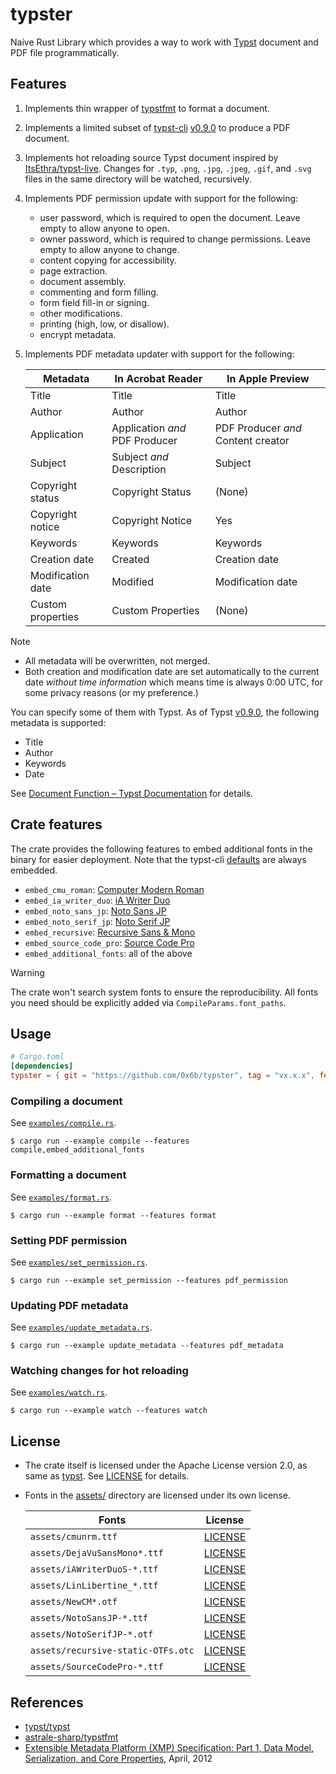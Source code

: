 # typster

Naive Rust Library which provides a way to work with [Typst](https://typst.app/) document and PDF file programmatically.

## Features

1. Implements thin wrapper of [typstfmt](https://github.com/astrale-sharp/typstfmt) to format a document.
2. Implements a limited subset of [typst-cli](https://github.com/typst/typst/tree/a59666369b946c3a8b62db363659cbfca35f0a26/crates/typst-cli) [v0.9.0](https://github.com/typst/typst/releases/tag/v0.9.0) to produce a PDF document.
3. Implements hot reloading source Typst document inspired by [ItsEthra/typst-live](https://github.com/ItsEthra/typst-live/). Changes for `.typ`, `.png`, `.jpg`, `.jpeg`, `.gif`, and `.svg` files in the same directory will be watched, recursively.
4. Implements PDF permission update with support for the following:
   - user password, which is required to open the document. Leave empty to allow anyone to open.
   - owner password, which is required to change permissions. Leave empty to allow anyone to change.
   - content copying for accessibility.
   - page extraction.
   - document assembly.
   - commenting and form filling.
   - form field fill-in or signing.
   - other modifications.
   - printing (high, low, or disallow).
   - encrypt metadata.
5. Implements PDF metadata updater with support for the following:

   | Metadata          | In Acrobat Reader              | In Apple Preview                   |
   |-------------------|--------------------------------|------------------------------------|
   | Title             | Title                          | Title                              |
   | Author            | Author                         | Author                             |
   | Application       | Application _and_ PDF Producer | PDF Producer _and_ Content creator |
   | Subject           | Subject _and_ Description      | Subject                            |
   | Copyright status  | Copyright Status               | (None)                             |
   | Copyright notice  | Copyright Notice               | Yes                                |
   | Keywords          | Keywords                       | Keywords                           |
   | Creation date     | Created                        | Creation date                      |
   | Modification date | Modified                       | Modification date                  |
   | Custom properties | Custom Properties              | (None)                             |

> [!Note]
> - All metadata will be overwritten, not merged.
> - Both creation and modification date are set automatically to the current date _without time information_ which means time is always 0:00 UTC, for some privacy reasons (or my preference.)

You can specify some of them with Typst. As of Typst [v0.9.0](https://github.com/typst/typst/releases/tag/v0.9.0), the following metadata is supported:

- Title
- Author
- Keywords
- Date

See [Document Function – Typst Documentation](https://typst.app/docs/reference/meta/document/#parameters-keywords) for details.

## Crate features

The crate provides the following features to embed additional fonts in the binary for easier deployment. Note that the typst-cli [defaults](https://github.com/typst/typst/blob/0.9/crates/typst-cli/src/fonts.rs#L126-L140) are always embedded.

- `embed_cmu_roman`: [Computer Modern Roman](https://www.fontsquirrel.com/fonts/computer-modern)
- `embed_ia_writer_duo`: [iA Writer Duo](https://github.com/iaolo/iA-Fonts/)
- `embed_noto_sans_jp`: [Noto Sans JP](https://fonts.google.com/noto/specimen/Noto+Sans+JP)
- `embed_noto_serif_jp`: [Noto Serif JP](https://fonts.google.com/noto/specimen/Noto+Serif+JP)
- `embed_recursive`: [Recursive Sans & Mono](https://github.com/arrowtype/recursive/)
- `embed_source_code_pro`: [Source Code Pro](https://fonts.google.com/specimen/Source+Code+Pro)
- `embed_additional_fonts`: all of the above

> [!Warning]
> The crate won't search system fonts to ensure the reproducibility. All fonts you need should be explicitly added via `CompileParams.font_paths`.

## Usage

```toml
# Cargo.toml
[dependencies]
typster = { git = "https://github.com/0x6b/typster", tag = "vx.x.x", features = ["full"] }
```

### Compiling a document

See [`examples/compile.rs`](examples/compile.rs).

```console
$ cargo run --example compile --features compile,embed_additional_fonts
```

### Formatting a document

See [`examples/format.rs`](examples/format.rs).

```console
$ cargo run --example format --features format
```

### Setting PDF permission

See [`examples/set_permission.rs`](examples/set_permission.rs).

```console
$ cargo run --example set_permission --features pdf_permission
```

### Updating PDF metadata

See [`examples/update_metadata.rs`](examples/update_metadata.rs).

```console
$ cargo run --example update_metadata --features pdf_metadata
```

### Watching changes for hot reloading

See [`examples/watch.rs`](examples/watch.rs).

```console
$ cargo run --example watch --features watch
```

## License

- The crate itself is licensed under the Apache License version 2.0, as same as [typst](https://github.com/typst/typst/). See [LICENSE](LICENSE) for details.
- Fonts in the [assets/](assets) directory are licensed under its own license.

  | Fonts                              | License                                                                                                                 |
  |------------------------------------|-------------------------------------------------------------------------------------------------------------------------|
  | `assets/cmunrm.ttf`                | [LICENSE](https://www.fontsquirrel.com/fonts/computer-modern)                                                           |
  | `assets/DejaVuSansMono*.ttf`       | [LICENSE](https://github.com/dejavu-fonts/dejavu-fonts/blob/9b5d1b2ffeec20c7b46aa89c0223d783c02762cf/LICENSE)           |
  | `assets/iAWriterDuoS-*.ttf`        | [LICENSE](https://github.com/iaolo/iA-Fonts/blob/f32c04c3058a75d7ce28919ce70fe8800817491b/iA%20Writer%20Duo/LICENSE.md) |
  | `assets/LinLibertine_*.ttf`        | [LICENSE](https://linuxlibertine.sourceforge.net/Libertine-EN.html#licence)                                             |
  | `assets/NewCM*.otf`                | [LICENSE](https://ctan.org/tex-archive/fonts/newcomputermodern)                                                         |
  | `assets/NotoSansJP-*.ttf`          | [LICENSE](https://fonts.google.com/noto/specimen/Noto+Sans+JP/about)                                                    |
  | `assets/NotoSerifJP-*.otf`         | [LICENSE](https://fonts.google.com/noto/specimen/Noto+Serif+JP/about)                                                   |
  | `assets/recursive-static-OTFs.otc` | [LICENSE](https://github.com/arrowtype/recursive/blob/a6821a9e15b05dea641365a8956bb1f9bd574583/OFL.txt)                 |
  | `assets/SourceCodePro-*.ttf`       | [LICENSE](https://fonts.google.com/specimen/Source+Code+Pro/about)                                                      |

## References

- [typst/typst](https://github.com/typst/typst/)
- [astrale-sharp/typstfmt](https://github.com/astrale-sharp/typstfmt)
- [Extensible Metadata Platform (XMP) Specification: Part 1, Data Model, Serialization, and Core Properties](https://github.com/adobe/XMP-Toolkit-SDK/blob/main/docs/XMPSpecificationPart1.pdf), April, 2012
